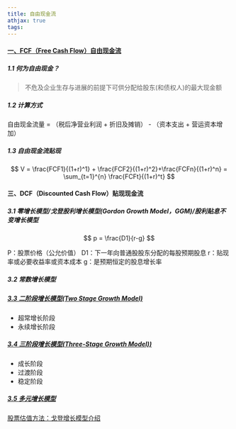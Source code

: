 ```yaml
---
title: 自由现金流
athjax: true
tags:
---
```



#### [一、FCF（Free Cash Flow）自由现金流](https://wiki.mbalib.com/wiki/FCF)

##### 1.1 何为自由现金？
> 不危及企业生存与进展的前提下可供分配给股东(和债权人)的最大现金额


##### 1.2 计算方式

自由现金流量 = （税后净营业利润 + 折旧及摊销） - （资本支出 + 营运资本增加）

##### 1.3 自由现金流贴现

$$
    V = \frac{FCF1}{(1+r)^1} + \frac{FCF2}{(1+r)^2}+\frac{FCFn}{(1+r)^n} = \sum_{t=1}^{n} \frac{FCFt}{(1+r)^t}
$$


#### 三、DCF（Discounted Cash Flow）贴现现金流

##### 3.1 零增长模型/戈登股利增长模型(Gordon Growth Model，GGM)/股利贴息不变增长模型

$$
    p = \frac{D1}{r-g}
$$


P：股票价格（公允价值）
D1：下一年向普通股股东分配的每股预期股息
r：贴现率或必要收益率或资本成本
g：是预期恒定的股息增长率

##### 3.2 常数增长模型




##### [3.3 二阶段增长模型(Two Stage Growth Model)](https://wiki.mbalib.com/wiki/%E4%B8%A4%E9%98%B6%E6%AE%B5%E5%A2%9E%E9%95%BF%E6%A8%A1%E5%9E%8B)

+ 超常增长阶段
+ 永续增长阶段


##### [3.4 三阶段增长模型(Three-Stage Growth Model))](https://wiki.mbalib.com/wiki/%E4%B8%89%E9%98%B6%E6%AE%B5%E5%A2%9E%E9%95%BF%E6%A8%A1%E5%9E%8B)

+ 成长阶段
+ 过渡阶段
+ 稳定阶段

##### [3.5 多元增长模型](https://wiki.mbalib.com/wiki/%E5%A4%9A%E5%85%83%E5%A2%9E%E9%95%BF%E6%A8%A1%E5%9E%8B)


[股票估值方法：戈登增长模型介绍](https://zhuanlan.zhihu.com/p/358994173)